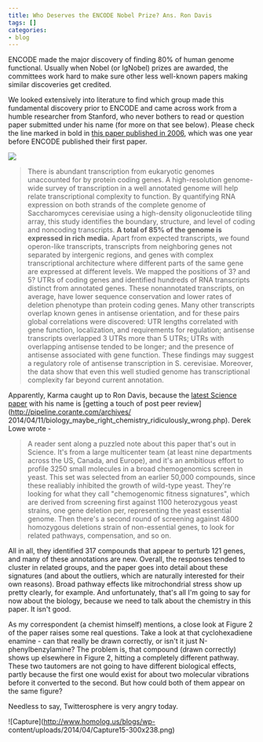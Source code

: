 ```yaml
---
title: Who Deserves the ENCODE Nobel Prize? Ans. Ron Davis
tags: []
categories:
- blog
---
```

ENCODE made the major discovery of finding 80% of human genome functional.
Usually when Nobel (or IgNobel) prizes are awarded, the committees work hard
to make sure other less well-known papers making similar discoveries get
credited.
<!--more-->

We looked extensively into literature to find which group made this
fundamental discovery prior to ENCODE and came across work from a humble
researcher from Stanford, who never bothers to read or question paper
submitted under his name (for more on that see below). Please check the line
marked in bold in [this paper published in
2006](http://www.pnas.org/content/103/14/5320), which was one year before
ENCODE published their first paper.

![](http://med.stanford.edu/sgtc/general/images/RonaldWDavis.jpg)

> There is abundant transcription from eukaryotic genomes unaccounted for by
protein coding genes. A high-resolution genome-wide survey of transcription in
a well annotated genome will help relate transcriptional complexity to
function. By quantifying RNA expression on both strands of the complete genome
of Saccharomyces cerevisiae using a high-density oligonucleotide tiling array,
this study identifies the boundary, structure, and level of coding and
noncoding transcripts. **A total of 85% of the genome is expressed in rich
media.** Apart from expected transcripts, we found operon-like transcripts,
transcripts from neighboring genes not separated by intergenic regions, and
genes with complex transcriptional architecture where different parts of the
same gene are expressed at different levels. We mapped the positions of 3? and
5? UTRs of coding genes and identified hundreds of RNA transcripts distinct
from annotated genes. These nonannotated transcripts, on average, have lower
sequence conservation and lower rates of deletion phenotype than protein
coding genes. Many other transcripts overlap known genes in antisense
orientation, and for these pairs global correlations were discovered: UTR
lengths correlated with gene function, localization, and requirements for
regulation; antisense transcripts overlapped 3 UTRs more than 5 UTRs; UTRs
with overlapping antisense tended to be longer; and the presence of antisense
associated with gene function. These findings may suggest a regulatory role of
antisense transcription in S. cerevisiae. Moreover, the data show that even
this well studied genome has transcriptional complexity far beyond current
annotation.

Apparently, Karma caught up to Ron Davis, because the [latest Science
paper](http://www.sciencemag.org/content/344/6180/208.abstract) with his name
is [getting a touch of post peer review](http://pipeline.corante.com/archives/
2014/04/11/biology_maybe_right_chemistry_ridiculously_wrong.php). Derek Lowe
wrote -

> A reader sent along a puzzled note about this paper that's out in Science.
It's from a large multicenter team (at least nine departments across the US,
Canada, and Europe), and it's an ambitious effort to profile 3250 small
molecules in a broad chemogenomics screen in yeast. This set was selected from
an earlier 50,000 compounds, since these realiably inhibited the growth of
wild-type yeast. They're looking for what they call "chemogenomic fitness
signatures", which are derived from screening first against 1100 heterozygous
yeast strains, one gene deletion per, representing the yeast essential genome.
Then there's a second round of screening against 4800 homozygous deletions
strain of non-essential genes, to look for related pathways, compensation, and
so on.

All in all, they identified 317 compounds that appear to perturb 121 genes,
and many of these annotations are new. Overall, the responses tended to
cluster in related groups, and the paper goes into detail about these
signatures (and about the outliers, which are naturally interested for their
own reasons). Broad pathway effects like mitrochondrial stress show up pretty
clearly, for example. And unfortunately, that's all I'm going to say for now
about the biology, because we need to talk about the chemistry in this paper.
It isn't good.

As my correspondent (a chemist himself) mentions, a close look at Figure 2 of
the paper raises some real questions. Take a look at that cyclohexadiene
enamine - can that really be drawn correctly, or isn't it just
N-phenylbenzylamine? The problem is, that compound (drawn correctly) shows up
elsewhere in Figure 2, hitting a completely different pathway. These two
tautomers are not going to have different biological effects, partly because
the first one would exist for about two molecular vibrations before it
converted to the second. But how could both of them appear on the same figure?

Needless to say, Twitterosphere is very angry today.

![Capture](http://www.homolog.us/blogs/wp-
content/uploads/2014/04/Capture15-300x238.png)

